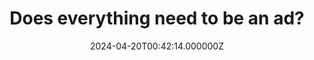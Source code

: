 ---
title: "Does everything need to be an ad?"
date: "2024-04-20T00:42:14.000000Z"
description: "Just as majestic as Apple’s Aerial screensaver, no? Increasingly, every pixel in front of our eyes is fought over by a pool of large technology companies that…"
link: "https://sixcolors.com/post/2024/04/does-everything-need-to-be-an-ad/"
---